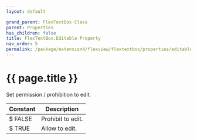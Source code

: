 ```yaml
---
layout: default

grand_parent: FlexTextBox Class
parent: Properties
has_children: false
title: FlexTextBox.Editable Property
nav_order: 5
permalink: /package/extension4/flexview/flextextbox/properties/editable
---
```

# {{ page.title }}

Set permission / prohibition to edit.

| Constant | Description       |
|----------|-------------------|
| $ FALSE  | Prohibit to edit. |
| $ TRUE   | Allow to edit.    |


